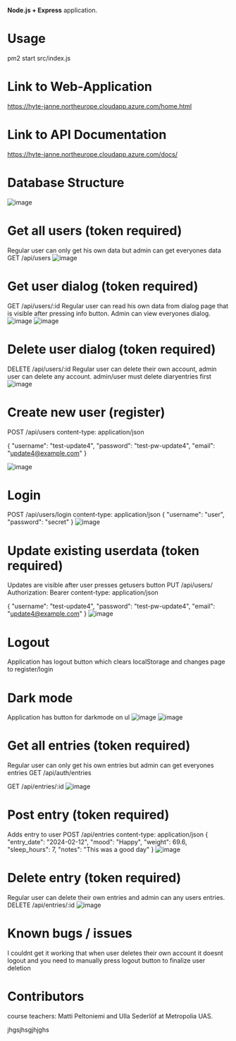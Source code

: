 

**Node.js + Express** application.


# Usage

pm2 start src/index.js


# Link to Web-Application

https://hyte-janne.northeurope.cloudapp.azure.com/home.html


# Link to API Documentation

https://hyte-janne.northeurope.cloudapp.azure.com/docs/

# Database Structure
![image](https://github.com/janne02/server_be_hyte/assets/35040807/9094d777-f561-4d1d-8dc5-57fa81cdab36)


# Get all users (token required)
Regular user can only get his own data but admin can get everyones data
GET /api/users
![image](https://github.com/janne02/server_be_hyte/assets/35040807/55cab403-d8b0-4e45-98ac-40f1a8287fb6)

# Get user dialog (token required)
GET /api/users/:id
Regular user can read his own data from dialog page that is visible after pressing info button. Admin can view everyones dialog.
![image](https://github.com/janne02/server_be_hyte/assets/35040807/755f1c48-2a83-4a1a-a837-846135294b41)
![image](https://github.com/janne02/server_be_hyte/assets/35040807/0056a99c-9b16-45e0-b40d-a618eb1b7e36)

# Delete user dialog (token required)
DELETE /api/users/:id
Regular user can delete their own account, admin user can delete any account.
admin/user must delete diaryentries first
![image](https://github.com/janne02/server_be_hyte/assets/35040807/6c87e200-38cb-4b63-a0c8-ca6b71ed2386)

# Create new user (register)
POST /api/users
content-type: application/json

{
  "username": "test-update4",
  "password": "test-pw-update4",
  "email": "update4@example.com"
}

![image](https://github.com/janne02/server_be_hyte/assets/35040807/14509a06-00ec-4ad9-a813-8639890d1445)

# Login
POST /api/users/login
content-type: application/json
{
  "username": "user",
  "password": "secret"
}
![image](https://github.com/janne02/server_be_hyte/assets/35040807/540776a6-b7c6-4bf4-81a0-cc4abeefd6bb)

# Update existing userdata (token required)
Updates are visible after user presses getusers button
PUT /api/users/
Authorization: Bearer <token>
content-type: application/json

{
  "username": "test-update4",
  "password": "test-pw-update4",
  "email": "update4@example.com"
}
![image](https://github.com/janne02/server_be_hyte/assets/35040807/a773eb9d-5a30-4c10-bc62-c3f9bdd540be)

# Logout
Application has logout button which clears localStorage and changes page to register/login

# Dark mode
Application has button for darkmode on ul
![image](https://github.com/janne02/server_be_hyte/assets/35040807/bb11da76-ebec-4616-a59a-b0781d2965cc)
![image](https://github.com/janne02/server_be_hyte/assets/35040807/32f941ad-24b7-4784-95af-f843301e4a31)

# Get all entries (token required)
Regular user can only get his own entries but admin can get everyones entries
GET /api/auth/entries

GET /api/entries/:id
![image](https://github.com/janne02/server_be_hyte/assets/35040807/65e3bf02-087f-416b-bd6c-98c372072e30)

# Post entry (token required)
Adds entry to user
POST /api/entries content-type: application/json
{ "entry_date": "2024-02-12", "mood": "Happy", "weight": 69.6, "sleep_hours": 7, "notes": "This was a good day" }
![image](https://github.com/janne02/server_be_hyte/assets/35040807/6ed81fae-7b0a-4ea4-82c5-d30de55f58e8)

# Delete entry (token required)
Regular user can delete their own entries and admin can any users entries.
DELETE /api/entries/:id
![image](https://github.com/janne02/server_be_hyte/assets/35040807/1aa2e43f-f6b6-4f91-9032-4091b31b8af8)

# Known bugs / issues
I couldnt get it working that when user deletes their own account it doesnt logout and you need to manually press logout button to finalize user deletion

# Contributors
course teachers: Matti Peltoniemi and Ulla Sederlöf at Metropolia UAS.

jhgsjhsgjhjghs
